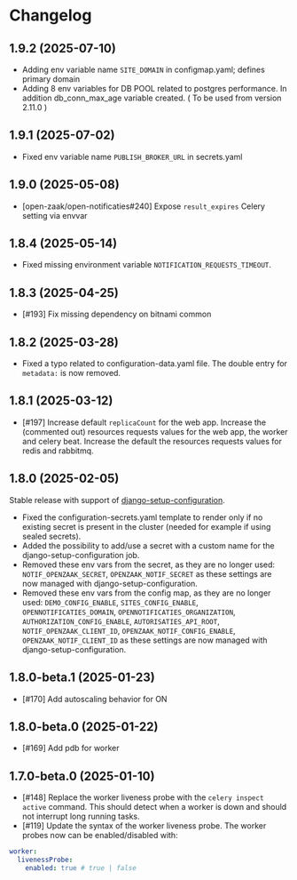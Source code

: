 # Changelog

## 1.9.2 (2025-07-10)

- Adding env variable name `SITE_DOMAIN` in configmap.yaml; defines primary domain
- Adding 8 env variables for DB POOL related to postgres performance. In addition db_conn_max_age variable created. ( To be used from version 2.11.0 )

## 1.9.1 (2025-07-02)

- Fixed env variable name `PUBLISH_BROKER_URL` in secrets.yaml

## 1.9.0 (2025-05-08)

- [open-zaak/open-notificaties#240] Expose `result_expires` Celery setting via envvar

## 1.8.4 (2025-05-14)

- Fixed missing environment variable `NOTIFICATION_REQUESTS_TIMEOUT`.

## 1.8.3 (2025-04-25)
- [#193] Fix missing dependency on bitnami common

## 1.8.2 (2025-03-28)

- Fixed a typo related to configuration-data.yaml file. The double entry for `metadata:` is now removed.

## 1.8.1 (2025-03-12)

- [#197] Increase default `replicaCount` for the web app. Increase the (commented out) resources requests values for the web app, the worker and celery beat. Increase the default the resources requests values for redis and rabbitmq.

## 1.8.0 (2025-02-05)

Stable release with support of [django-setup-configuration](https://github.com/maykinmedia/django-setup-configuration). 

- Fixed the configuration-secrets.yaml template to render only if no existing secret is present in the cluster (needed for example if using sealed secrets).
- Added the possibility to add/use a secret with a custom name for the django-setup-configuration job.
- Removed these env vars from the secret, as they are no longer used: `NOTIF_OPENZAAK_SECRET`, `OPENZAAK_NOTIF_SECRET` as these settings are now managed with django-setup-configuration.
- Removed these env vars from the config map, as they are no longer used: `DEMO_CONFIG_ENABLE`, `SITES_CONFIG_ENABLE`, `OPENNOTIFICATIES_DOMAIN`, `OPENNOTIFICATIES_ORGANIZATION`, `AUTHORIZATION_CONFIG_ENABLE`, `AUTORISATIES_API_ROOT`, `NOTIF_OPENZAAK_CLIENT_ID`, `OPENZAAK_NOTIF_CONFIG_ENABLE`, `OPENZAAK_NOTIF_CLIENT_ID` as these settings are now managed with django-setup-configuration.

## 1.8.0-beta.1 (2025-01-23)

- [#170] Add autoscaling behavior for ON

## 1.8.0-beta.0 (2025-01-22)

- [#169] Add pdb for worker

## 1.7.0-beta.0 (2025-01-10)

- [#148] Replace the worker liveness probe with the `celery inspect active` command. This should detect when a worker is down and should not interrupt long running tasks.
- [#119] Update the syntax of the worker liveness probe. The worker probes now can be enabled/disabled with:

```yaml
worker:
  livenessProbe:
    enabled: true # true | false
```
